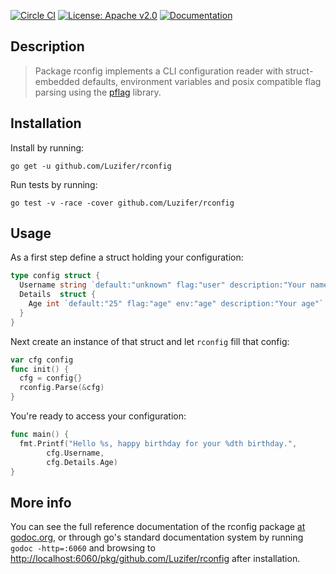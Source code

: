 [![Circle CI](https://circleci.com/gh/Luzifer/rconfig.svg?style=svg)](https://circleci.com/gh/Luzifer/rconfig)
[![License: Apache v2.0](https://badge.luzifer.io/v1/badge?color=5d79b5&title=license&text=Apache+v2.0)](http://www.apache.org/licenses/LICENSE-2.0)
[![Documentation](https://badge.luzifer.io/v1/badge?title=godoc&text=reference)](https://godoc.org/github.com/Luzifer/rconfig)

## Description

> Package rconfig implements a CLI configuration reader with struct-embedded defaults, environment variables and posix compatible flag parsing using the [pflag](https://github.com/spf13/pflag) library.

## Installation

Install by running:

```
go get -u github.com/Luzifer/rconfig
```

Run tests by running:

```
go test -v -race -cover github.com/Luzifer/rconfig
```

## Usage

As a first step define a struct holding your configuration:

```go
type config struct {
  Username string `default:"unknown" flag:"user" description:"Your name"`
  Details  struct {
    Age int `default:"25" flag:"age" env:"age" description:"Your age"`
  }
}
```

Next create an instance of that struct and let `rconfig` fill that config:

```go
var cfg config
func init() {
  cfg = config{}
  rconfig.Parse(&cfg)
}
```

You're ready to access your configuration:

```go
func main() {
  fmt.Printf("Hello %s, happy birthday for your %dth birthday.",
		cfg.Username,
		cfg.Details.Age)
}
```

## More info

You can see the full reference documentation of the rconfig package [at godoc.org](https://godoc.org/github.com/Luzifer/rconfig), or through go's standard documentation system by running `godoc -http=:6060` and browsing to [http://localhost:6060/pkg/github.com/Luzifer/rconfig](http://localhost:6060/pkg/github.com/Luzifer/rconfig) after installation.
